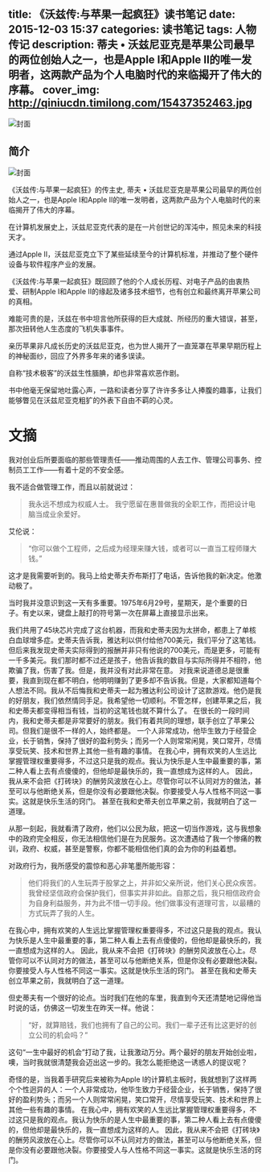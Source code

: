 title: 《沃兹传:与苹果一起疯狂》读书笔记
date: 2015-12-03 15:37
categories: 读书笔记
tags: 人物传记
description: 蒂夫 • 沃兹尼亚克是苹果公司最早的两位创始人之一，也是Apple I和Apple II的唯一发明者，这两款产品为个人电脑时代的来临揭开了伟大的序幕。
cover_img: http://qiniucdn.timilong.com/15437352463.jpg
---

![封面](http://qiniucdn.timilong.com/15437352463.jpg)

## 简介
![封面](http://qiniucdn.timilong.com/wozizhuan-apple.jpg)

《沃兹传:与苹果一起疯狂》的传主史, 蒂夫 • 沃兹尼亚克是苹果公司最早的两位创始人之一，也是Apple I和Apple II的唯一发明者，这两款产品为个人电脑时代的来临揭开了伟大的序幕。

在计算机发展史上，沃兹尼亚克代表的是在一片创世记的浑沌中，照见未来的科技天才。

通过Apple II，沃兹尼亚克立下了某些延续至今的计算机标准，并推动了整个硬件设备与软件程序产业的发展。

《沃兹传:与苹果一起疯狂》既回顾了他的个人成长历程、对电子产品的由衷热爱、研制Apple I和Apple II的缘起及诸多技术细节，也有创立和最终离开苹果公司的真相。

难能可贵的是，沃兹在书中坦言他所获得的巨大成就、所经历的重大错误，甚至，那次扭转他人生态度的飞机失事事件。

亲历苹果非凡成长历史的沃兹尼亚克，也为世人揭开了一直笼罩在苹果早期历程上的神秘面纱，回应了外界多年来的诸多误读。

自称“技术极客”的沃兹生性腼腆，却也非常喜欢恶作剧。

书中他毫无保留地吐露心声，一路和读者分享了许许多多让人捧腹的趣事，让我们能够瞥见在沃兹尼亚克粗犷的外表下自由不羁的心灵。


# 文摘

我对创业后所要面临的那些管理责任——推动周围的人去工作、管理公司事务、控制员工工作——有着十足的不安全感。

我不适合做管理工作，而且以前就说过：
> 我永远不想成为权威人士。 我宁愿留在惠普做我的全职工作，而把设计电脑当成业余爱好。

艾伦说：
> “你可以做个工程师，之后成为经理来赚大钱，或者可以一直当工程师赚大钱。” 

这才是我需要听到的。我马上给史蒂夫乔布斯打了电话，告诉他我的新决定。他激动极了。

当时我并没意识到这一天有多重要。1975年6月29号，星期天，是个重要的日子。有史以来，键盘上敲打的符号第一次在屏幕上直接显示出来。

我们共用了45块芯片完成了这台机器，而我和史蒂夫因为太拼命，都患上了单核白血球增多症。史蒂夫告诉我，雅达利以供付给他700美元，我们平分了这笔钱。但后来我发现史蒂夫实际得到的报酬并非只有他说的700美元，而是更多，可能有一千多美元。我们那时都不过还是孩子，他告诉我的数目与实际所得并不相符，他欺骗了我，伤害了我。但是，我并没有对此非常在意。 对我来说道德总是很重要，我直到现在都不明白，他明明赚到了更多却不告诉我。但是，大家都知道每个人想法不同。我从不后悔我和史蒂夫一起为雅达利公司设计了这款游戏。他仍是我的好朋友，我们依然情同手足。我希望他一切顺利。不管怎样，创建苹果之后，我和史蒂夫都变得相当有钱，当初的这笔钱也就不算什么了。 在很长的一段时间内，我和史蒂夫都是非常要好的朋友。我们有着共同的理想，联手创立了苹果公司。但我们是很不一样的人，始终都是。 一个人非常成功，他毕生致力于经营企业，长于销售，保持了很好的盈利势头；而另一个人则常常闲晃，笑口常开，尽情享受玩笑、技术和世界上其他一些有趣的事情。 在我心中，拥有欢笑的人生远比掌握管理权重要得多，不过这只是我的观点。我认为快乐是人生中最重要的事，第二种人看上去有点傻傻的，但他却是最快乐的，我一直想成为这样的人。 因此，我从来不会把《打砖块》的酬劳风波放在心上。尽管你可以不认同对方的做法，甚至可以与他断绝关系，但是你没有必要跟他决裂。你要接受人与人性格不同这一事实。这就是快乐生活的窍门。 甚至在我和史蒂夫创立苹果之前，我就明白了这一道理。

从那一刻起，我就看清了政府，他们以公民为敌，把这一切当作游戏，这与我想象中的政府完全相反，你无法相信他们是在为民服务。这次遭遇给了我一个惨痛的教训，政府、权威，甚至是警察，你都不能相信他们真的会为你的利益着想。

对政府行为，我所感受的震惊和恶心非笔墨所能形容：
> 他们将我们的人生玩弄于股掌之上，并非如父亲所说，他们关心民众疾苦。我曾经坚信政府会保护我们，但事实并非如此。自那之后，我只相信政府会为自身利益服务，并为此不惜一切手段。他们做事没有道理可言，以最糟的方式玩弄了我的人生。

在我心中，拥有欢笑的人生远比掌握管理权重要得多，不过这只是我的观点。我认为快乐是人生中最重要的事，第二种人看上去有点傻傻的，但他却是最快乐的，我一直想成为这样的人。 因此，我从来不会把《打砖块》的酬劳风波放在心上。尽管你可以不认同对方的做法，甚至可以与他断绝关系，但是你没有必要跟他决裂。你要接受人与人性格不同这一事实。这就是快乐生活的窍门。 甚至在我和史蒂夫创立苹果之前，我就明白了这一道理。

但史蒂夫有一个很好的论点。当时我们在他的车里，我直到今天还清楚地记得他当时说的话，仿佛这一切发生在昨天一样。他说：
> “好，就算赔钱，我们也拥有了自己的公司。我们一辈子还有比这更好的创立公司的机会吗？” 

这句“一生中最好的机会”打动了我，让我激动万分。两个最好的朋友开始创业啦，噢，当时我就很清楚我会迈出这一步的。我怎么能拒绝这一诱惑人的提议呢？

奇怪的是，当我着手研究后来被称为Apple I的计算机主板时，我就想到了这样两个个性迥异的人：一个人非常成功，他毕生致力于经营企业，长于销售，保持了很好的盈利势头；而另一个人则常常闲晃，笑口常开，尽情享受玩笑、技术和世界上其他一些有趣的事情。 在我心中，拥有欢笑的人生远比掌握管理权重要得多，不过这只是我的观点。我认为快乐的是人生中最重要的事，第二种人看上去有点傻傻的，但他却是最快乐的，我一直想成为这样的人。 因此，我从来不会把《打砖块》的酬劳风波放在心上。尽管你可以不认同对方的做法，甚至可以与他断绝关系，但是你没有必要跟他决裂。你要接受人与人性格不同这一事实。这就是快乐生活的窍门。
